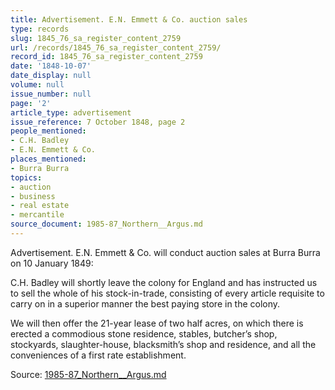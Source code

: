 ```yaml
---
title: Advertisement. E.N. Emmett & Co. auction sales
type: records
slug: 1845_76_sa_register_content_2759
url: /records/1845_76_sa_register_content_2759/
record_id: 1845_76_sa_register_content_2759
date: '1848-10-07'
date_display: null
volume: null
issue_number: null
page: '2'
article_type: advertisement
issue_reference: 7 October 1848, page 2
people_mentioned:
- C.H. Badley
- E.N. Emmett & Co.
places_mentioned:
- Burra Burra
topics:
- auction
- business
- real estate
- mercantile
source_document: 1985-87_Northern__Argus.md
---
```


Advertisement.  E.N. Emmett & Co. will conduct auction sales at Burra Burra on 10 January 1849:

C.H. Badley will shortly leave the colony for England and has instructed us to sell the whole of his stock-in-trade, consisting of every article requisite to carry on in a superior manner the best paying store in the colony.

We will then offer the 21-year lease of two half acres, on which there is erected a commodious stone residence, stables, butcher’s shop, stockyards, slaughter-house, blacksmith’s shop and residence, and all the conveniences of a first rate establishment.

Source: [1985-87_Northern__Argus.md](/downloads/markdown/1985-87_Northern__Argus.md)
